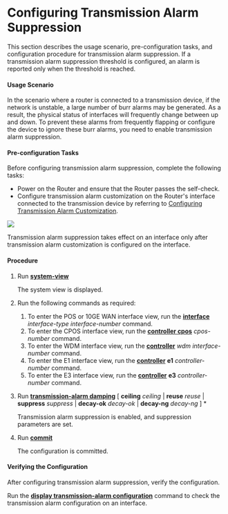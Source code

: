 Configuring Transmission Alarm Suppression
==========================================

This section describes the usage scenario, pre-configuration tasks, and configuration procedure for transmission alarm suppression. If a transmission alarm suppression threshold is configured, an alarm is reported only when the threshold is reached.

#### Usage Scenario

In the scenario where a router is connected to a transmission device, if the network is unstable, a large number of burr alarms may be generated. As a result, the physical status of interfaces will frequently change between up and down. To prevent these alarms from frequently flapping or configure the device to ignore these burr alarms, you need to enable transmission alarm suppression.


#### Pre-configuration Tasks

Before configuring transmission alarm suppression, complete the following tasks:

* Power on the Router and ensure that the Router passes the self-check.
* Configure transmission alarm customization on the Router's interface connected to the transmission device by referring to [Configuring Transmission Alarm Customization](dc_ne_transalarm_cfg_0004.html).

![](../../../../public_sys-resources/note_3.0-en-us.png) 

Transmission alarm suppression takes effect on an interface only after transmission alarm customization is configured on the interface.



#### Procedure

1. Run [**system-view**](cmdqueryname=system-view)
   
   
   
   The system view is displayed.
2. Run the following commands as required:
   1. To enter the POS or 10GE WAN interface view, run the [**interface**](cmdqueryname=interface) *interface-type* *interface-number* command.
   2. To enter the CPOS interface view, run the [**controller cpos**](cmdqueryname=controller+cpos) *cpos-number* command.
   3. To enter the WDM interface view, run the [**controller**](cmdqueryname=controller) *wdm* *interface-number* command.
   4. To enter the E1 interface view, run the [**controller**](cmdqueryname=controller) **e1** *controller-number* command.
   5. To enter the E3 interface view, run the [**controller**](cmdqueryname=controller) **e3** *controller-number* command.
3. Run [**transmission-alarm damping**](cmdqueryname=transmission-alarm+damping) [ **ceiling** *ceiling* | **reuse** *reuse* | **suppress** *suppress* | **decay-ok** *decay-ok* | **decay-ng** *decay-ng* ] \*
   
   
   
   Transmission alarm suppression is enabled, and suppression parameters are set.
4. Run [**commit**](cmdqueryname=commit)
   
   
   
   The configuration is committed.

#### Verifying the Configuration

After configuring transmission alarm suppression, verify the configuration.

Run the [**display transmission-alarm configuration**](cmdqueryname=display+transmission-alarm+configuration) command to check the transmission alarm configuration on an interface.